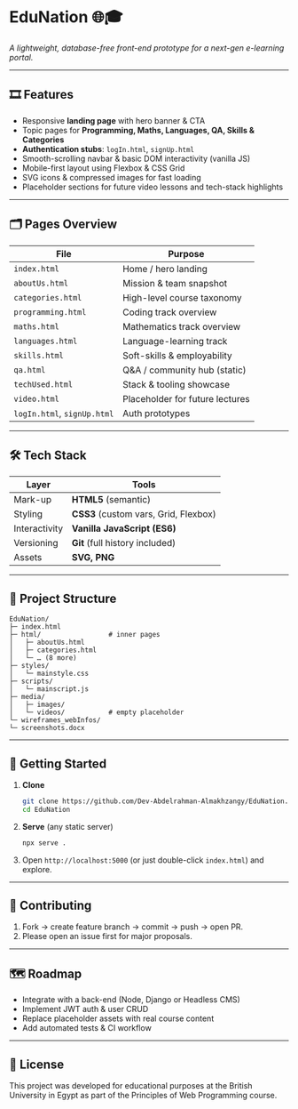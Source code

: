 # EduNation 🌐🎓  
*A lightweight, database-free front-end prototype for a next-gen e-learning portal.*

---

## 🎞️ Features
- Responsive **landing page** with hero banner & CTA  
- Topic pages for **Programming, Maths, Languages, QA, Skills & Categories**  
- **Authentication stubs**: `logIn.html`, `signUp.html`  
- Smooth-scrolling navbar & basic DOM interactivity (vanilla JS)  
- Mobile-first layout using Flexbox & CSS Grid  
- SVG icons & compressed images for fast loading  
- Placeholder sections for future video lessons and tech-stack highlights  

---

## 🗂️ Pages Overview

| File | Purpose |
|------|---------|
| `index.html` | Home / hero landing |
| `aboutUs.html` | Mission & team snapshot |
| `categories.html` | High-level course taxonomy |
| `programming.html` | Coding track overview |
| `maths.html` | Mathematics track overview |
| `languages.html` | Language-learning track |
| `skills.html` | Soft-skills & employability |
| `qa.html` | Q&A / community hub (static) |
| `techUsed.html` | Stack & tooling showcase |
| `video.html` | Placeholder for future lectures |
| `logIn.html`, `signUp.html` | Auth prototypes |

---

## 🛠️ Tech Stack

| Layer | Tools |
|-------|-------|
| Mark-up | **HTML5** (semantic) |
| Styling | **CSS3** (custom vars, Grid, Flexbox) |
| Interactivity | **Vanilla JavaScript (ES6)** |
| Versioning | **Git** (full history included) |
| Assets | **SVG, PNG** |

---

## 📁 Project Structure

```
EduNation/
├─ index.html
├─ html/                 # inner pages
│   ├─ aboutUs.html
│   ├─ categories.html
│   └─ … (8 more)
├─ styles/
│   └─ mainstyle.css
├─ scripts/
│   └─ mainscript.js
├─ media/
│   ├─ images/
│   └─ videos/           # empty placeholder
└─ wireframes_webInfos/
└─ screenshots.docx
```

---

## 🚀 Getting Started
1. **Clone**
   ```bash
   git clone https://github.com/Dev-Abdelrahman-Almakhzangy/EduNation.git
   cd EduNation
   ```

2. **Serve** (any static server)
   ```bash
   npx serve .
   ```

3. Open `http://localhost:5000` (or just double-click `index.html`) and explore.

---

## 🤝 Contributing

1. Fork → create feature branch → commit → push → open PR.  
2. Please open an issue first for major proposals.

---

## 🗺️ Roadmap

- Integrate with a back-end (Node, Django or Headless CMS)
- Implement JWT auth & user CRUD
- Replace placeholder assets with real course content
- Add automated tests & CI workflow

---

## 📄 License

This project was developed for educational purposes at the British University in Egypt as part of the Principles of Web Programming course.
